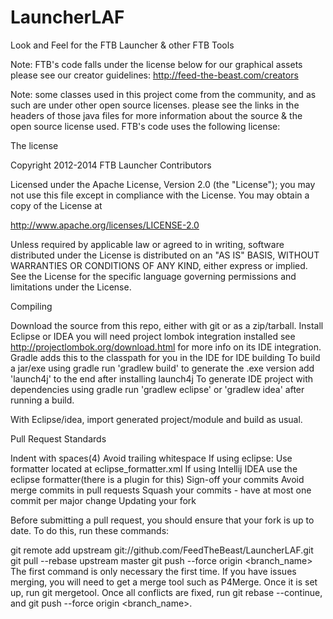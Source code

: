 LauncherLAF
===========
Look and Feel for the FTB Launcher & other FTB Tools

Note: FTB's code falls under the license below
for our graphical assets please see our creator guidelines: http://feed-the-beast.com/creators

Note: some classes used in this project come from the community, and as such are under other open source licenses. please see the links in the headers of those java files for more information about the source & the open source license used. FTB's code uses the following license:

The license

Copyright 2012-2014 FTB Launcher Contributors

Licensed under the Apache License, Version 2.0 (the "License"); you may not use this file except in compliance with the License. You may obtain a copy of the License at

http://www.apache.org/licenses/LICENSE-2.0

Unless required by applicable law or agreed to in writing, software distributed under the License is distributed on an "AS IS" BASIS, WITHOUT WARRANTIES OR CONDITIONS OF ANY KIND, either express or implied. See the License for the specific language governing permissions and limitations under the License.

Compiling

Download the source from this repo, either with git or as a zip/tarball.
Install Eclipse or IDEA
you will need project lombok integration installed see http://projectlombok.org/download.html for more info on its IDE integration. Gradle adds this to the classpath for you in the IDE for IDE building
To build a jar/exe using gradle run 'gradlew build' to generate the .exe version add 'launch4j' to the end after installing launch4j
To generate IDE project with dependencies using gradle run 'gradlew eclipse' or 'gradlew idea' after running a build.

With Eclipse/idea, import generated project/module and build as usual.

Pull Request Standards

Indent with spaces(4)
Avoid trailing whitespace
If using eclipse: Use formatter located at eclipse_formatter.xml
If using Intellij IDEA use the eclipse formatter(there is a plugin for this)
Sign-off your commits
Avoid merge commits in pull requests
Squash your commits - have at most one commit per major change
Updating your fork

Before submitting a pull request, you should ensure that your fork is up to date. To do this, run these commands:

git remote add upstream git://github.com/FeedTheBeast/LauncherLAF.git
git pull --rebase upstream master
git push --force origin <branch_name>
The first command is only necessary the first time. If you have issues merging, you will need to get a merge tool such as P4Merge. Once it is set up, run git mergetool. Once all conflicts are fixed, run git rebase --continue, and git push --force origin <branch_name>.

